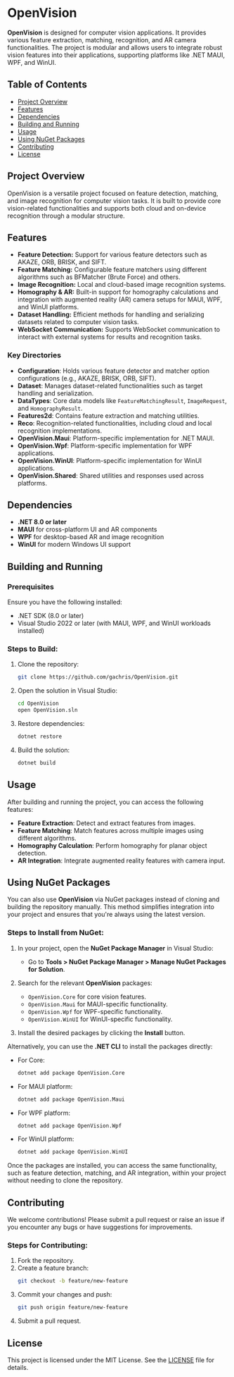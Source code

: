 ﻿# OpenVision

**OpenVision** is designed for computer vision applications. It provides various feature extraction, matching, recognition, and AR camera functionalities. The project is modular and allows users to integrate robust vision features into their applications, supporting platforms like .NET MAUI, WPF, and WinUI.

## Table of Contents

- [Project Overview](#project-overview)
- [Features](#features)
- [Dependencies](#dependencies)
- [Building and Running](#building-and-running)
- [Usage](#usage)
- [Using NuGet Packages](#using-nuget-packages)
- [Contributing](#contributing)
- [License](#license)

## Project Overview

OpenVision is a versatile project focused on feature detection, matching, and image recognition for computer vision tasks. It is built to provide core vision-related functionalities and supports both cloud and on-device recognition through a modular structure.

## Features

- **Feature Detection:** Support for various feature detectors such as AKAZE, ORB, BRISK, and SIFT.
- **Feature Matching:** Configurable feature matchers using different algorithms such as BFMatcher (Brute Force) and others.
- **Image Recognition:** Local and cloud-based image recognition systems.
- **Homography & AR:** Built-in support for homography calculations and integration with augmented reality (AR) camera setups for MAUI, WPF, and WinUI platforms.
- **Dataset Handling:** Efficient methods for handling and serializing datasets related to computer vision tasks.
- **WebSocket Communication:** Supports WebSocket communication to interact with external systems for results and recognition tasks.

### Key Directories

- **Configuration**: Holds various feature detector and matcher option configurations (e.g., AKAZE, BRISK, ORB, SIFT).
- **Dataset**: Manages dataset-related functionalities such as target handling and serialization.
- **DataTypes**: Core data models like `FeatureMatchingResult`, `ImageRequest`, and `HomographyResult`.
- **Features2d**: Contains feature extraction and matching utilities.
- **Reco**: Recognition-related functionalities, including cloud and local recognition implementations.
- **OpenVision.Maui**: Platform-specific implementation for .NET MAUI.
- **OpenVision.Wpf**: Platform-specific implementation for WPF applications.
- **OpenVision.WinUI**: Platform-specific implementation for WinUI applications.
- **OpenVision.Shared**: Shared utilities and responses used across platforms.

## Dependencies

- **.NET 8.0 or later**
- **MAUI** for cross-platform UI and AR components
- **WPF** for desktop-based AR and image recognition
- **WinUI** for modern Windows UI support

## Building and Running

### Prerequisites

Ensure you have the following installed:

- .NET SDK (8.0 or later)
- Visual Studio 2022 or later (with MAUI, WPF, and WinUI workloads installed)

### Steps to Build:

1. Clone the repository:
   ```bash
   git clone https://github.com/gachris/OpenVision.git
   ```

2. Open the solution in Visual Studio:
   ```bash
   cd OpenVision
   open OpenVision.sln
   ```

3. Restore dependencies:
   ```bash
   dotnet restore
   ```

4. Build the solution:
   ```bash
   dotnet build
   ```

## Usage

After building and running the project, you can access the following features:

- **Feature Extraction**: Detect and extract features from images.
- **Feature Matching**: Match features across multiple images using different algorithms.
- **Homography Calculation**: Perform homography for planar object detection.
- **AR Integration**: Integrate augmented reality features with camera input.

## Using NuGet Packages

You can also use **OpenVision** via NuGet packages instead of cloning and building the repository manually. This method simplifies integration into your project and ensures that you're always using the latest version.

### Steps to Install from NuGet:

1. In your project, open the **NuGet Package Manager** in Visual Studio:
   - Go to **Tools > NuGet Package Manager > Manage NuGet Packages for Solution**.

2. Search for the relevant **OpenVision** packages:
   - `OpenVision.Core` for core vision features.
   - `OpenVision.Maui` for MAUI-specific functionality.
   - `OpenVision.Wpf` for WPF-specific functionality.
   - `OpenVision.WinUI` for WinUI-specific functionality.

3. Install the desired packages by clicking the **Install** button.

Alternatively, you can use the **.NET CLI** to install the packages directly:

- For Core:
   ```bash
   dotnet add package OpenVision.Core
   ```

- For MAUI platform:
   ```bash
   dotnet add package OpenVision.Maui
   ```

- For WPF platform:
   ```bash
   dotnet add package OpenVision.Wpf
   ```

- For WinUI platform:
   ```bash
   dotnet add package OpenVision.WinUI
   ```

Once the packages are installed, you can access the same functionality, such as feature detection, matching, and AR integration, within your project without needing to clone the repository.

## Contributing

We welcome contributions! Please submit a pull request or raise an issue if you encounter any bugs or have suggestions for improvements.

### Steps for Contributing:

1. Fork the repository.
2. Create a feature branch:
   ```bash
   git checkout -b feature/new-feature
   ```
3. Commit your changes and push:
   ```bash
   git push origin feature/new-feature
   ```
4. Submit a pull request.

## License

This project is licensed under the MIT License. See the [LICENSE](LICENSE.txt) file for details.
